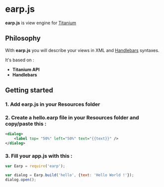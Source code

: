 earp.js
=======

__earp.js__ is view engine for [Titanium](http://www.appcelerator.com/platform/titanium-sdk "Titanium")


Philosophy
----------

With __earp.js__ you will describe your views in XML and [Handlebars](https://github.com/wycats/handlebars.js/ "Handlebars") syntaxes.

It's based on :

* __Titanium API__
* __Handlebars__


Getting started
---------------

### 1. Add __earp.js__ in your Resources folder

### 2. Create a __hello.earp__ file in your Resources folder and copy/paste this :

```xml
<dialog>
    <label top= "50%" left="50%" text="{{text}}" />
</dialog>
```


### 3. Fill your __app.js__ with this :

```javascript
var Earp = require('earp');

var dialog = Earp.build('hello', {text: 'Hello World !'});
dialog.open();
```

